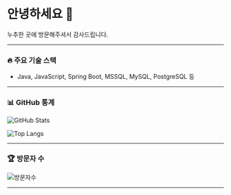 # 안녕하세요 👋

누추한 곳에 방문해주셔서 감사드립니다.

---

### 🔥 주요 기술 스택
- Java, JavaScript, Spring Boot, MSSQL, MySQL, PostgreSQL 등

---

### 📊 GitHub 통계

![GitHub Stats](https://github-readme-stats.vercel.app/api?username=egjeon&show_icons=true&theme=tokyonight)

![Top Langs](https://github-readme-stats.vercel.app/api/top-langs/?username=egjeon&layout=compact&theme=tokyonight)

---

### 🏆 방문자 수

![방문자수](https://komarev.com/ghpvc/?username=egjeon&color=blue)

---

<!-- 필요하다면 아래에 프로젝트, 연락처, 블로그 등 추가 가능 -->
